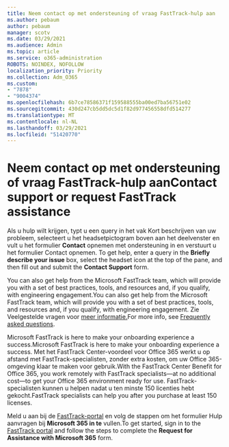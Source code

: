 ```yaml
---
title: Neem contact op met ondersteuning of vraag FastTrack-hulp aan
ms.author: pebaum
author: pebaum
manager: scotv
ms.date: 03/29/2021
ms.audience: Admin
ms.topic: article
ms.service: o365-administration
ROBOTS: NOINDEX, NOFOLLOW
localization_priority: Priority
ms.collection: Adm_O365
ms.custom:
- "7878"
- "9004374"
ms.openlocfilehash: 6b7ce78586371f159588555ba00ed7ba56751e02
ms.sourcegitcommit: 430d247cb5dd5dc5d1f82d977456558dfd514277
ms.translationtype: MT
ms.contentlocale: nl-NL
ms.lasthandoff: 03/29/2021
ms.locfileid: "51420770"
---
```

# <a name="contact-support-or-request-fasttrack-assistance"></a><span data-ttu-id="ca9bc-102">Neem contact op met ondersteuning of vraag FastTrack-hulp aan</span><span class="sxs-lookup"><span data-stu-id="ca9bc-102">Contact support or request FastTrack assistance</span></span>

<span data-ttu-id="ca9bc-103">Als u hulp wilt krijgen, typt u een query in het vak Kort beschrijven van uw probleem, selecteert u het headsetpictogram boven aan het deelvenster en vult u het formulier **Contact** opnemen met ondersteuning in en verstuurt u het formulier Contact opnemen. </span><span class="sxs-lookup"><span data-stu-id="ca9bc-103">To get help, enter a query in the **Briefly describe your issue** box, select the headset icon at the top of the pane, and then fill out and submit the **Contact Support** form.</span></span>

<span data-ttu-id="ca9bc-104">You can also get help from the ‎Microsoft‎ FastTrack team, which will provide you with a set of best practices, tools, and resources and, if you qualify, with engineering engagement.</span><span class="sxs-lookup"><span data-stu-id="ca9bc-104">You can also get help from the ‎Microsoft‎ FastTrack team, which will provide you with a set of best practices, tools, and resources and, if you qualify, with engineering engagement.</span></span> <span data-ttu-id="ca9bc-105">Zie Veelgestelde vragen voor [meer informatie.](https://go.microsoft.com/fwlink/?linkid=2132666)</span><span class="sxs-lookup"><span data-stu-id="ca9bc-105">For more info, see [Frequently asked questions](https://go.microsoft.com/fwlink/?linkid=2132666).</span></span>

<span data-ttu-id="ca9bc-106">‎Microsoft‎ FastTrack is here to make your onboarding experience a success.</span><span class="sxs-lookup"><span data-stu-id="ca9bc-106">‎Microsoft‎ FastTrack is here to make your onboarding experience a success.</span></span> <span data-ttu-id="ca9bc-107">Met het FastTrack Center-voordeel voor Office 365 werkt u op afstand met FastTrack-specialisten, zonder extra kosten, om uw Office 365-omgeving klaar te maken voor gebruik.</span><span class="sxs-lookup"><span data-stu-id="ca9bc-107">With the FastTrack Center Benefit for Office 365, you work remotely with FastTrack specialists—at no additional cost—to get your Office 365 environment ready for use.</span></span> <span data-ttu-id="ca9bc-108">FastTrack-specialisten kunnen u helpen nadat u ten minste 150 licenties hebt gekocht.</span><span class="sxs-lookup"><span data-stu-id="ca9bc-108">FastTrack specialists can help you after you purchase at least 150 licenses.</span></span>

<span data-ttu-id="ca9bc-109">Meld u aan bij de [FastTrack-portal](https://go.microsoft.com/fwlink/?linkid=2125443) en volg de stappen om het formulier Hulp aanvragen bij **Microsoft 365 in te** vullen.</span><span class="sxs-lookup"><span data-stu-id="ca9bc-109">To get started, sign in to the [FastTrack portal](https://go.microsoft.com/fwlink/?linkid=2125443) and follow the steps to complete the **Request for Assistance with Microsoft 365** form.</span></span>